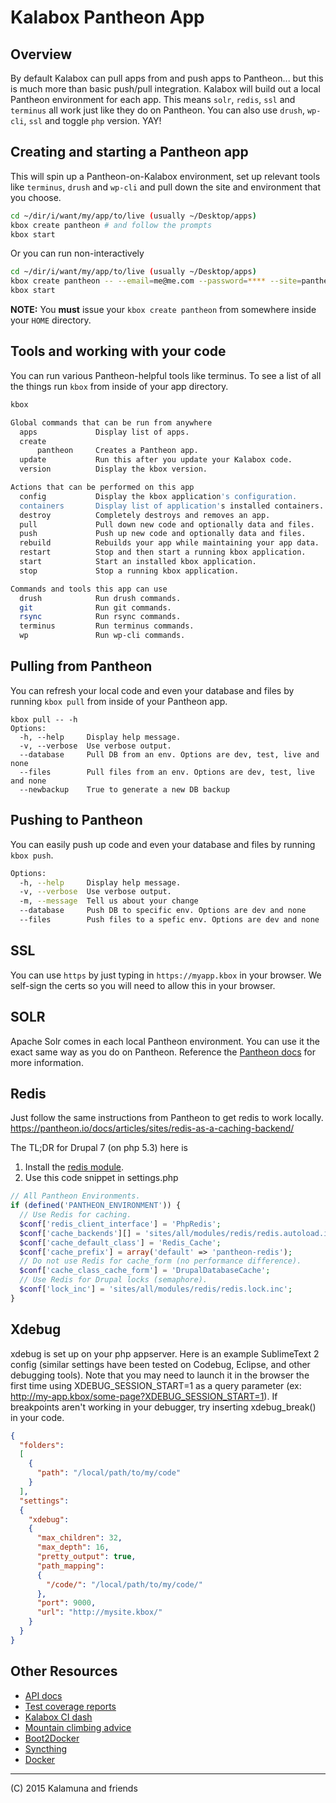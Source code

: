 # Kalabox Pantheon App
## Overview

By default Kalabox can pull apps from and push apps to Pantheon... but this is much more than basic push/pull integration. Kalabox will build out a local Pantheon environment for each app. This means `solr`, `redis`, `ssl` and `terminus` all work just like they do on Pantheon. You can also use `drush`, `wp-cli`, `ssl` and toggle `php` version. YAY!

## Creating and starting a Pantheon app

This will spin up a Pantheon-on-Kalabox environment, set up relevant tools like `terminus`, `drush` and `wp-cli` and pull down the site and environment that you choose.

```bash
cd ~/dir/i/want/my/app/to/live (usually ~/Desktop/apps)
kbox create pantheon # and follow the prompts
kbox start
```

Or you can run non-interactively

```bash
cd ~/dir/i/want/my/app/to/live (usually ~/Desktop/apps)
kbox create pantheon -- --email=me@me.com --password=**** --site=pantheon-site --env=pantheon-env --name=myApp
kbox start
```

**NOTE:** You **must** issue your `kbox create pantheon` from somewhere inside your `HOME` directory.

## Tools and working with your code

You can run various Pantheon-helpful tools like terminus. To see a list of all the things run `kbox` from inside of your app directory.

```bash
kbox

Global commands that can be run from anywhere
  apps             Display list of apps.
  create
      pantheon     Creates a Pantheon app.
  update           Run this after you update your Kalabox code.
  version          Display the kbox version.

Actions that can be performed on this app
  config           Display the kbox application's configuration.
  containers       Display list of application's installed containers.
  destroy          Completely destroys and removes an app.
  pull             Pull down new code and optionally data and files.
  push             Push up new code and optionally data and files.
  rebuild          Rebuilds your app while maintaining your app data.
  restart          Stop and then start a running kbox application.
  start            Start an installed kbox application.
  stop             Stop a running kbox application.

Commands and tools this app can use
  drush            Run drush commands.
  git              Run git commands.
  rsync            Run rsync commands.
  terminus         Run terminus commands.
  wp               Run wp-cli commands.

```

## Pulling from Pantheon

You can refresh your local code and even your database and files by running `kbox pull` from inside of your Pantheon app.

```
kbox pull -- -h
Options:
  -h, --help     Display help message.
  -v, --verbose  Use verbose output.
  --database     Pull DB from an env. Options are dev, test, live and none
  --files        Pull files from an env. Options are dev, test, live and none
  --newbackup    True to generate a new DB backup
```

## Pushing to Pantheon

You can easily push up code and even your database and files by running `kbox push`.

```bash
Options:
  -h, --help     Display help message.                                 [boolean]
  -v, --verbose  Use verbose output.                                   [boolean]
  -m, --message  Tell us about your change                              [string]
  --database     Push DB to specific env. Options are dev and none      [string]
  --files        Push files to a spefic env. Options are dev and none   [string]
```

## SSL

You can use `https` by just typing in `https://myapp.kbox` in your browser. We self-sign the certs so you will need to allow this in your browser.

## SOLR

Apache Solr comes in each local Pantheon environment. You can use it the exact same way as you do on Pantheon. Reference the [Pantheon docs](https://pantheon.io/docs/articles/sites/apache-solr/) for more information.

## Redis

Just follow the same instructions from Pantheon to get redis to work locally.
https://pantheon.io/docs/articles/sites/redis-as-a-caching-backend/

The TL;DR for Drupal 7 (on php 5.3) here is

1. Install the [redis module](http://drupal.org/project/redis).
2. Use this code snippet in settings.php

```php
// All Pantheon Environments.
if (defined('PANTHEON_ENVIRONMENT')) {
  // Use Redis for caching.
  $conf['redis_client_interface'] = 'PhpRedis';
  $conf['cache_backends'][] = 'sites/all/modules/redis/redis.autoload.inc';
  $conf['cache_default_class'] = 'Redis_Cache';
  $conf['cache_prefix'] = array('default' => 'pantheon-redis');
  // Do not use Redis for cache_form (no performance difference).
  $conf['cache_class_cache_form'] = 'DrupalDatabaseCache';
  // Use Redis for Drupal locks (semaphore).
  $conf['lock_inc'] = 'sites/all/modules/redis/redis.lock.inc';
}
```

## Xdebug

xdebug is set up on your php appserver. Here is an example SublimeText 2 config (similar settings have been tested on Codebug, Eclipse, and other debugging tools). Note that you may need to launch it in the browser the first time using XDEBUG_SESSION_START=1 as a query parameter (ex: http://my-app.kbox/some-page?XDEBUG_SESSION_START=1). If breakpoints aren't working in your debugger, try inserting xdebug_break() in your code.

```json
{
  "folders":
  [
    {
      "path": "/local/path/to/my/code"
    }
  ],
  "settings":
  {
    "xdebug":
    {
      "max_children": 32,
      "max_depth": 16,
      "pretty_output": true,
      "path_mapping":
      {
        "/code/": "/local/path/to/my/code/"
      },
      "port": 9000,
      "url": "http://mysite.kbox/"
    }
  }
}
```

## Other Resources

* [API docs](http://api.kalabox.me/)
* [Test coverage reports](http://coverage.kalabox.me/)
* [Kalabox CI dash](http://ci.kalabox.me/)
* [Mountain climbing advice](https://www.youtube.com/watch?v=tkBVDh7my9Q)
* [Boot2Docker](https://github.com/boot2docker/boot2docker)
* [Syncthing](https://github.com/syncthing/syncthing)
* [Docker](https://github.com/docker/docker)

-------------------------------------------------------------------------------------
(C) 2015 Kalamuna and friends
